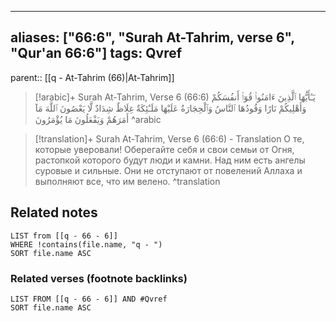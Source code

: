 
---
aliases: ["66:6", "Surah At-Tahrim, verse 6", "Qur'an 66:6"]
tags: Qvref
---

parent:: [[q - At-Tahrim (66)|At-Tahrim]]

> [!arabic]+ Surah At-Tahrim, Verse 6 (66:6)
> <span class="quran-arabic">يَـٰٓأَيُّهَا ٱلَّذِينَ ءَامَنُوا۟ قُوٓا۟ أَنفُسَكُمْ وَأَهْلِيكُمْ نَارًا وَقُودُهَا ٱلنَّاسُ وَٱلْحِجَارَةُ عَلَيْهَا مَلَـٰٓئِكَةٌ غِلَاظٌ شِدَادٌ لَّا يَعْصُونَ ٱللَّهَ مَآ أَمَرَهُمْ وَيَفْعَلُونَ مَا يُؤْمَرُونَ</span>
^arabic

> [!translation]+ Surah At-Tahrim, Verse 6 (66:6) - Translation
> О те, которые уверовали! Оберегайте себя и свои семьи от Огня, растопкой которого будут люди и камни. Над ним есть ангелы суровые и сильные. Они не отступают от повелений Аллаха и выполняют все, что им велено.
^translation



## Related notes
```dataview
LIST from [[q - 66 - 6]]
WHERE !contains(file.name, "q - ")
SORT file.name ASC
```

### Related verses (footnote backlinks)
```dataview
LIST FROM [[q - 66 - 6]] AND #Qvref
SORT file.name ASC
```

